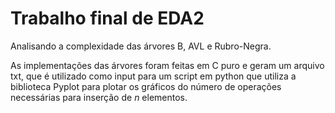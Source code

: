 # Trabalho final de EDA2
Analisando a complexidade das árvores B, AVL e Rubro-Negra.

As implementações das árvores foram feitas em C puro e geram um arquivo txt, que é utilizado como input para um script em python que utiliza a biblioteca Pyplot para plotar os gráficos do número de 
operações necessárias para inserção de *n* elementos.
